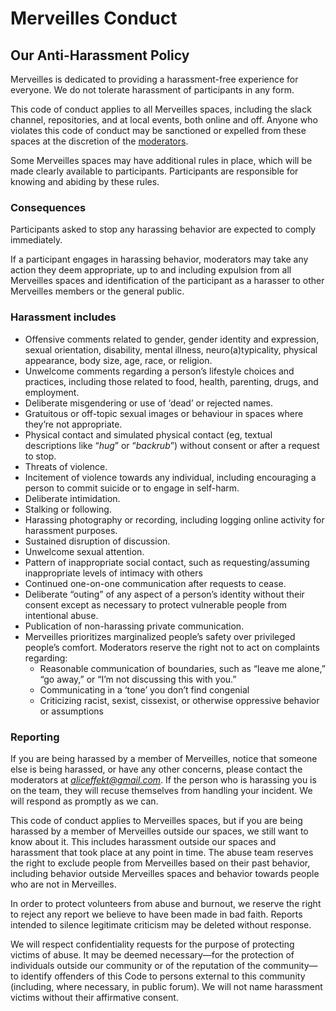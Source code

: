 # Merveilles Conduct

## Our Anti-Harassment Policy

Merveilles is dedicated to providing a harassment-free experience for everyone. We do not tolerate harassment of participants in any form.

This code of conduct applies to all Merveilles spaces, including the slack channel, repositories, and at local events, both online and off. Anyone who violates this code of conduct may be sanctioned or expelled from these spaces at the discretion of the [moderators](https://github.com/merveilles/Resources).

Some Merveilles spaces may have additional rules in place, which will be made clearly available to participants. Participants are responsible for knowing and abiding by these rules.

### Consequences

Participants asked to stop any harassing behavior are expected to comply immediately.

If a participant engages in harassing behavior, moderators may take any action they deem appropriate, up to and including expulsion from all Merveilles spaces and identification of the participant as a harasser to other Merveilles members or the general public.

### Harassment includes

- Offensive comments related to gender, gender identity and expression, sexual orientation, disability, mental illness, neuro(a)typicality, physical appearance, body size, age, race, or religion.
- Unwelcome comments regarding a person’s lifestyle choices and practices, including those related to food, health, parenting, drugs, and employment.
- Deliberate misgendering or use of ‘dead’ or rejected names.
- Gratuitous or off-topic sexual images or behaviour  in spaces where they’re not appropriate.
- Physical contact and simulated physical contact (eg, textual descriptions like “*hug*” or “*backrub*”) without consent or after a request to stop.
- Threats of violence.
- Incitement of violence towards any individual, including encouraging a person to commit suicide or to engage in self-harm.
- Deliberate intimidation.
- Stalking or following.
- Harassing photography or recording, including logging online activity for harassment purposes.
- Sustained disruption of discussion.
- Unwelcome sexual attention.
- Pattern of inappropriate social contact, such as requesting/assuming inappropriate levels of intimacy with others
- Continued one-on-one communication after requests to cease.
- Deliberate “outing” of any aspect of a person’s identity without their consent except as necessary to protect vulnerable people from intentional abuse.
- Publication of non-harassing private communication.
- Merveilles prioritizes marginalized people’s safety over privileged people’s comfort. Moderators reserve the right not to act on complaints regarding:
  - Reasonable communication of boundaries, such as “leave me alone,” “go away,” or “I’m not discussing this with you.”
  - Communicating in a ‘tone’ you don’t find congenial
  - Criticizing racist, sexist, cissexist, or otherwise oppressive behavior or assumptions

### Reporting

If you are being harassed by a member of Merveilles, notice that someone else is being harassed, or have any other concerns, please contact the moderators at *aliceffekt@gmail.com*. If the person who is harassing you is on the team, they will recuse themselves from handling your incident. We will respond as promptly as we can.

This code of conduct applies to Merveilles spaces, but if you are being harassed by a member of Merveilles outside our spaces, we still want to know about it. This includes harassment outside our spaces and harassment that took place at any point in time. The abuse team reserves the right to exclude people from Merveilles based on their past behavior, including behavior outside Merveilles spaces and behavior towards people who are not in Merveilles.

In order to protect volunteers from abuse and burnout, we reserve the right to reject any report we believe to have been made in bad faith. Reports intended to silence legitimate criticism may be deleted without response.

We will respect confidentiality requests for the purpose of protecting victims of abuse. It may be deemed necessary&mdash;for the protection of individuals outside our community or of the reputation of the community&mdash;to identify offenders of this Code to persons external to this community (including, where necessary, in public forum). We will not name harassment victims without their affirmative consent.

